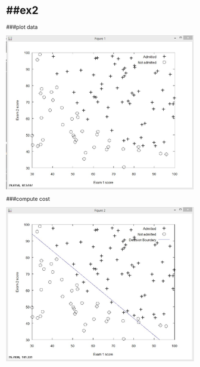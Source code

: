 ##ex2
================

###plot data

![alt text](mlclass-ex2/plotdata.jpg "plotdata")


###compute cost

![alt text](mlclass-ex2/costfunction.jpg "costfunction")
